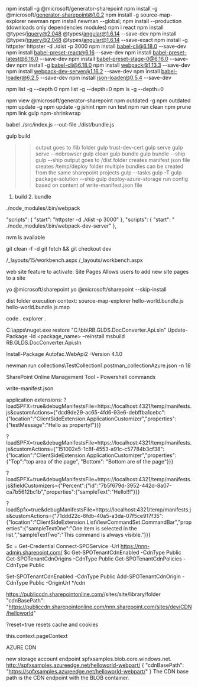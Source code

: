 
npm install -g @microsoft/generator-sharepoint
npm install -g @microsoft/generator-sharepoint@1.0.2
npm install -g source-map-explorer newman
npm install newman --global;
npm install --production   (downloads only dependencies modules)
npm i react
npm install @types/jquery@2.048 @types/angular@1.6.14 --save-dev
npm install @types/jquery@2.048 @types/angular@1.6.14 --save-exact
npm install -g httpster
httpster -d ./dist -p 3000
npm install babel-cli@6.18.0 --save-dev
npm install babel-preset-react@6.16 --save-dev
npm install babel-preset-latest@6.16.0 --save-dev
npm install babel-preset-stage-0@6.16.0 --save-dev
npm install -g babel-cli@6.18.0
npm install webpack@1.13.3 --save-dev
npm install webpack-dev-server@1.16.2  --save-dev
npm install babel-loader@6.2.5 --save-dev
npm install json-loader@0.5.4 --save-dev

npm list -g --depth 0
npm list -g --depth=0
npm ls -g --depth=0

npm view @microsoft/generator-sharepoint
npm outdated -g
npm outdated
npm update -g
npm update -g jshint
npm run test
npm run clean
npm prune
npm link gulp
npm-shrinkwrap

babel  ./src/index.js  --out-file ./dist/bundle.js

gulp build
>>output goes to /lib folder
gulp trust-dev-cert
gulp serve
gulp serve --nobrowser
gulp clean
gulp bundle
gulp bundle --ship
gulp --ship
>>output goes to /dist folder
>>creates manifest json file
>>creates /temp/deploy folder
>>multiple bundles can be created from the same sharepoint projects
gulp --tasks
gulp -T
gulp package-solution --ship
gulp deploy-azure-storage
>>run config based on content of write-manifest.json file
1. build 2. bundle

./node_modules/.bin/webpack

"scripts": { "start": "httpster -d ./dist -p 3000"  },
"scripts": { "start": " ./node_modules/.bin/webpack-dev-server" },

nvm ls available

git clean -f -d
git fetch && git checkout dev

/_layouts/15/workbench.aspx
/_layouts/workbench.aspx

web site feature to activate:
Site Pages
Allows users to add new site pages to a site

yo @microsoft/sharepoint
yo @microsoft/sharepoint --skip-install


dist folder execution context:
source-map-explorer hello-world.bundle.js hello-world.bundle.js.map


code .
explorer .


C:\apps\nuget.exe restore "C:\bb\RB.GLDS.DocConverter.Api.sln"
Update-Package -Id <package_name> –reinstall 
msbuild RB.GLDS.DocConverter.Api.sln

Install-Package Autofac.WebApi2 -Version 4.1.0 

newman run collections\TestCollection1.postman_collectionAzure.json -n 18

SharePoint Online Management Tool -  Powershell commands

write-manifest.json

application extensions:
?loadSPFX=true&debugManifestsFile=https://localhost:4321/temp/manifests.js&customActions={"dcd9de29-ac65-4fd6-93e6-debffba1cebc":{"location":"ClientSideExtension.ApplicationCustomizer","properties":{"testMessage":"Hello as property!"}}}


?loadSPFX=true&debugManifestsFile=https://localhost:4321/temp/manifests.js&customActions={"151002e5-1c8f-4553-a91c-c57784b3cf38":{"location":"ClientSideExtension.ApplicationCustomizer","properties":{"Top":"top area of the page", "Bottom": "Bottom are of the page"}}}

?loadSPFX=true&debugManifestsFile=https://localhost:4321/temp/manifests.js&fieldCustomizers={"Percent":{"id":"7b5f679d-3952-442d-8a07-ca7b5612bc1b","properties":{"sampleText":"Hello!!!"}}}

?loadSpfx=true&debugManifestsFile=https://localhost:4321/temp/manifests.js&customActions={"71ddd22c-6fdb-40a5-a3da-07f5ce917f35":{"location":"ClientSideExtension.ListViewCommandSet.CommandBar","properties":{"sampleTextOne":"One item is selected in the list.","sampleTextTwo":"This command is always visible."}}}


$c = Get-Credential
Connect-SPOService -Url https://nnn-admin.sharepoint.com/  $c 
Get-SPOTenantCdnEnabled -CdnType Public
Get-SPOTenantCdnOrigins -CdnType Public
Get-SPOTenantCdnPolicies -CdnType Public

Set-SPOTenantCdnEnabled -CdnType Public
Add-SPOTenantCdnOrigin -CdnType Public -OriginUrl */cdn

https://publiccdn.sharepointonline.com/<tenant host name>/sites/site/library/folder
"cdnBasePath": "https://publiccdn.sharepointonline.com/nnn.sharepoint.com/sites/dev/CDN/helloworld"

?reset=true
resets cache and cookies

this.context.pageContext



AZURE CDN

new storage account endpoint spfxsamples.blob.core.windows.net.
http://spfxsamples.azureedge.net/helloworld-webpart/
{
  "cdnBasePath": "https://spfxsamples.azureedge.net/helloworld-webpart/"
} 
The CDN base path is the CDN endpoint with the BLOB container.
